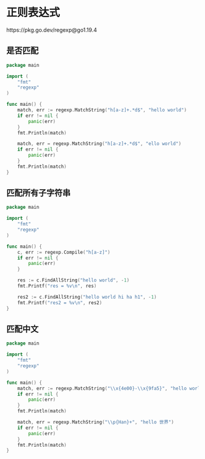 # 正则表达式

<div class="o">https://pkg.go.dev/regexp@go1.19.4</div>

## 是否匹配

<div class="run"></div>

```go
package main

import (
    "fmt"
    "regexp"
)

func main() {
    match, err := regexp.MatchString("h[a-z]+.*d$", "hello world")
    if err != nil {
        panic(err)
    }
    fmt.Println(match)

    match, err = regexp.MatchString("h[a-z]+.*d$", "ello world")
    if err != nil {
        panic(err)
    }
    fmt.Println(match)
}
```

## 匹配所有子字符串

<div class="run"></div>

```go
package main

import (
    "fmt"
    "regexp"
)

func main() {
    c, err := regexp.Compile("h[a-z]")
    if err != nil {
        panic(err)
    }

    res := c.FindAllString("hello world", -1)
    fmt.Printf("res = %v\n", res)

    res2 := c.FindAllString("hello world hi ha h1", -1)
    fmt.Printf("res2 = %v\n", res2)
}
```

## 匹配中文

<div class="run"></div>

```go
package main

import (
    "fmt"
    "regexp"
)

func main() {
    match, err := regexp.MatchString("\\x{4e00}-\\x{9fa5}", "hello world")
    if err != nil {
        panic(err)
    }
    fmt.Println(match)

    match, err = regexp.MatchString("\\p{Han}+", "hello 世界")
    if err != nil {
        panic(err)
    }
    fmt.Println(match)
}
```
